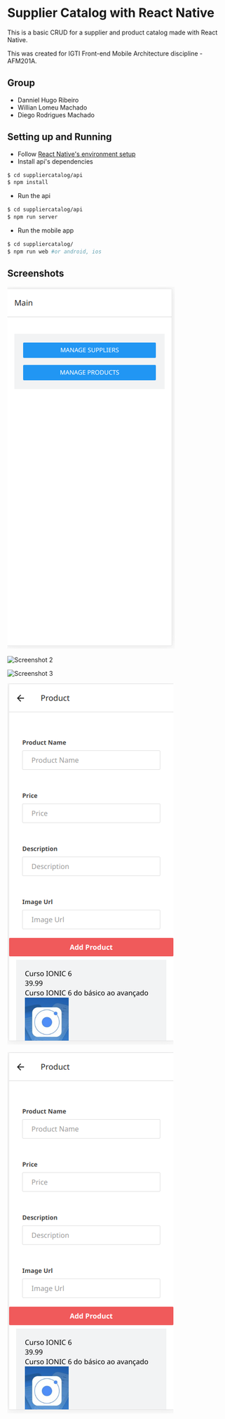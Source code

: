 # Supplier Catalog with React Native

This is a basic CRUD for a supplier and product catalog made with React Native.

This was created for IGTI Front-end Mobile Architecture discipline - AFM201A.


## Group

* Danniel Hugo Ribeiro
* Willian Lomeu Machado
* Diego Rodrigues Machado

## Setting up and Running

* Follow [React Native's environment setup](https://reactnative.dev/docs/environment-setup)
* Install api's dependencies

```bash
$ cd suppliercatalog/api
$ npm install
```

* Run the api
```bash
$ cd suppliercatalog/api
$ npm run server
```

* Run the mobile app

```bash
$ cd suppliercatalog/
$ npm run web #or android, ios
```

## Screenshots

![Screenshot 1](/docs/home.png)

![Screenshot 2](/docs/app1.png)

![Screenshot 3](/docs/app2.png)

![Screenshot 4](/docs/products.png)

![Screenshot 5](/docs/edit-products.png)